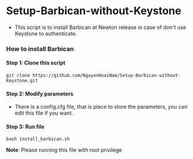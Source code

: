 # Setup-Barbican-without-Keystone

- This script is to install Barbican at Newton release in case of don't use Keystone to authenticate. 

### How to install Barbican

#### Step 1: Clone this script

```
git clone https://github.com/NguyenHoaiNam/Setup-Barbican-without-Keystone.git
```

#### Step 2: Modify parameters

- There is a config.cfg file, that is place to store the parameters, you can edit this file if you want.

#### Step 3: Run file

```
bash install_barbican.sh
```

**Note**: Please running this file with root privilege
